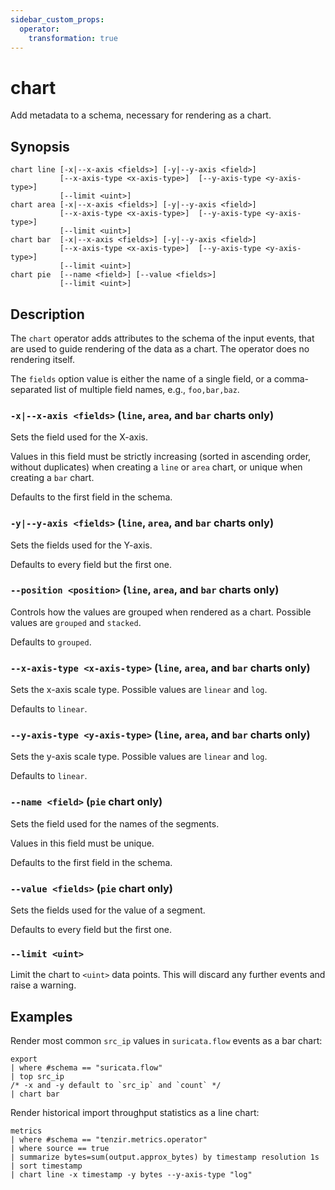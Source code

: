```yaml
---
sidebar_custom_props:
  operator:
    transformation: true
---
```


# chart

Add metadata to a schema, necessary for rendering as a chart.

## Synopsis

```
chart line [-x|--x-axis <fields>] [-y|--y-axis <field>]
           [--x-axis-type <x-axis-type>]  [--y-axis-type <y-axis-type>]
           [--limit <uint>]
chart area [-x|--x-axis <fields>] [-y|--y-axis <field>]
           [--x-axis-type <x-axis-type>]  [--y-axis-type <y-axis-type>]
           [--limit <uint>]
chart bar  [-x|--x-axis <fields>] [-y|--y-axis <field>]
           [--x-axis-type <x-axis-type>]  [--y-axis-type <y-axis-type>]
           [--limit <uint>]
chart pie  [--name <field>] [--value <fields>]
           [--limit <uint>]
```

## Description

The `chart` operator adds attributes to the schema of the input events,
that are used to guide rendering of the data as a chart.
The operator does no rendering itself.

The `fields` option value is either the name of a single field, or a
comma-separated list of multiple field names, e.g., `foo,bar,baz`.

### `-x|--x-axis <fields>` (`line`, `area`, and `bar` charts only)

Sets the field used for the X-axis.

Values in this field must be strictly increasing (sorted in ascending order,
without duplicates) when creating a `line` or `area` chart, or unique when
creating a `bar` chart.

Defaults to the first field in the schema.

### `-y|--y-axis <fields>` (`line`, `area`, and `bar` charts only)

Sets the fields used for the Y-axis.

Defaults to every field but the first one.

### `--position <position>` (`line`, `area`, and `bar` charts only)

Controls how the values are grouped when rendered as a chart.
Possible values are `grouped` and `stacked`.

Defaults to `grouped`.

### `--x-axis-type <x-axis-type>` (`line`, `area`, and `bar` charts only)

Sets the x-axis scale type.
Possible values are `linear` and `log`.

Defaults to `linear`.

### `--y-axis-type <y-axis-type>` (`line`, `area`, and `bar` charts only)

Sets the y-axis scale type.
Possible values are `linear` and `log`.

Defaults to `linear`.

### `--name <field>` (`pie` chart only)

Sets the field used for the names of the segments.

Values in this field must be unique.

Defaults to the first field in the schema.

### `--value <fields>` (`pie` chart only)

Sets the fields used for the value of a segment.

Defaults to every field but the first one.

### `--limit <uint>`

Limit the chart to `<uint>` data points. This will discard any further events
and raise a warning.

## Examples

Render most common `src_ip` values in `suricata.flow` events as a bar chart:

```
export
| where #schema == "suricata.flow"
| top src_ip
/* -x and -y default to `src_ip` and `count` */
| chart bar
```

Render historical import throughput statistics as a line chart:

```
metrics
| where #schema == "tenzir.metrics.operator"
| where source == true
| summarize bytes=sum(output.approx_bytes) by timestamp resolution 1s
| sort timestamp
| chart line -x timestamp -y bytes --y-axis-type "log"
```
